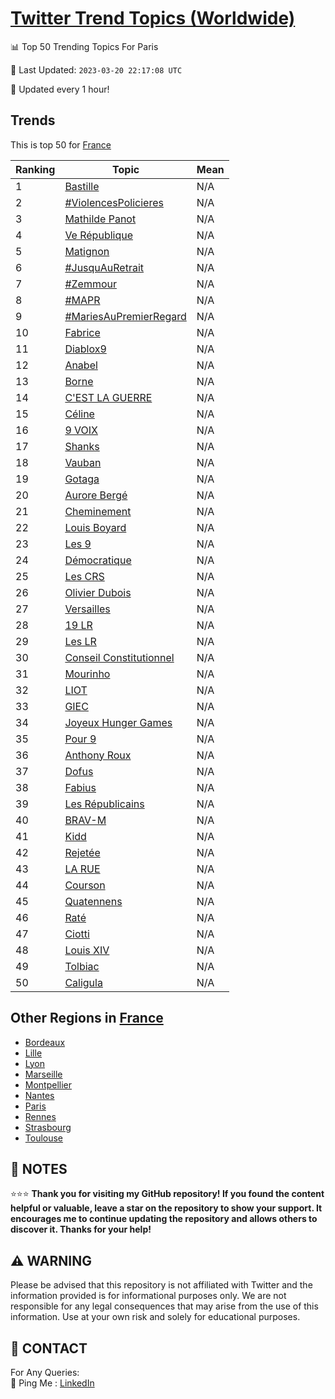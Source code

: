 [Twitter Trend Topics (Worldwide)](https://github.com/ErcinDedeoglu/Twitter-Trend-Topics)
==========


📊 Top 50 Trending Topics For Paris

📆 Last Updated: `2023-03-20 22:17:08 UTC`

🔧 Updated every 1 hour!


## Trends

This is top 50 for [France](</France>)

| Ranking | Topic | Mean |
| ------- | ------------ | ------------ |
| 1 | [Bastille](http://twitter.com/search?q=Bastille) | N/A |
| 2 | [#ViolencesPolicieres](http://twitter.com/search?q=%23ViolencesPolicieres) | N/A |
| 3 | [Mathilde Panot](http://twitter.com/search?q=Mathilde+Panot) | N/A |
| 4 | [Ve République](http://twitter.com/search?q=Ve+R%c3%a9publique) | N/A |
| 5 | [Matignon](http://twitter.com/search?q=Matignon) | N/A |
| 6 | [#JusquAuRetrait](http://twitter.com/search?q=%23JusquAuRetrait) | N/A |
| 7 | [#Zemmour](http://twitter.com/search?q=%23Zemmour) | N/A |
| 8 | [#MAPR](http://twitter.com/search?q=%23MAPR) | N/A |
| 9 | [#MariesAuPremierRegard](http://twitter.com/search?q=%23MariesAuPremierRegard) | N/A |
| 10 | [Fabrice](http://twitter.com/search?q=Fabrice) | N/A |
| 11 | [Diablox9](http://twitter.com/search?q=Diablox9) | N/A |
| 12 | [Anabel](http://twitter.com/search?q=Anabel) | N/A |
| 13 | [Borne](http://twitter.com/search?q=Borne) | N/A |
| 14 | [C'EST LA GUERRE](http://twitter.com/search?q=C%27EST+LA+GUERRE) | N/A |
| 15 | [Céline](http://twitter.com/search?q=C%c3%a9line) | N/A |
| 16 | [9 VOIX](http://twitter.com/search?q=9+VOIX) | N/A |
| 17 | [Shanks](http://twitter.com/search?q=Shanks) | N/A |
| 18 | [Vauban](http://twitter.com/search?q=Vauban) | N/A |
| 19 | [Gotaga](http://twitter.com/search?q=Gotaga) | N/A |
| 20 | [Aurore Bergé](http://twitter.com/search?q=Aurore+Berg%c3%a9) | N/A |
| 21 | [Cheminement](http://twitter.com/search?q=Cheminement) | N/A |
| 22 | [Louis Boyard](http://twitter.com/search?q=Louis+Boyard) | N/A |
| 23 | [Les 9](http://twitter.com/search?q=Les+9) | N/A |
| 24 | [Démocratique](http://twitter.com/search?q=D%c3%a9mocratique) | N/A |
| 25 | [Les CRS](http://twitter.com/search?q=Les+CRS) | N/A |
| 26 | [Olivier Dubois](http://twitter.com/search?q=Olivier+Dubois) | N/A |
| 27 | [Versailles](http://twitter.com/search?q=Versailles) | N/A |
| 28 | [19 LR](http://twitter.com/search?q=19+LR) | N/A |
| 29 | [Les LR](http://twitter.com/search?q=Les+LR) | N/A |
| 30 | [Conseil Constitutionnel](http://twitter.com/search?q=Conseil+Constitutionnel) | N/A |
| 31 | [Mourinho](http://twitter.com/search?q=Mourinho) | N/A |
| 32 | [LIOT](http://twitter.com/search?q=LIOT) | N/A |
| 33 | [GIEC](http://twitter.com/search?q=GIEC) | N/A |
| 34 | [Joyeux Hunger Games](http://twitter.com/search?q=Joyeux+Hunger+Games) | N/A |
| 35 | [Pour 9](http://twitter.com/search?q=Pour+9) | N/A |
| 36 | [Anthony Roux](http://twitter.com/search?q=Anthony+Roux) | N/A |
| 37 | [Dofus](http://twitter.com/search?q=Dofus) | N/A |
| 38 | [Fabius](http://twitter.com/search?q=Fabius) | N/A |
| 39 | [Les Républicains](http://twitter.com/search?q=Les+R%c3%a9publicains) | N/A |
| 40 | [BRAV-M](http://twitter.com/search?q=BRAV-M) | N/A |
| 41 | [Kidd](http://twitter.com/search?q=Kidd) | N/A |
| 42 | [Rejetée](http://twitter.com/search?q=Rejet%c3%a9e) | N/A |
| 43 | [LA RUE](http://twitter.com/search?q=LA+RUE) | N/A |
| 44 | [Courson](http://twitter.com/search?q=Courson) | N/A |
| 45 | [Quatennens](http://twitter.com/search?q=Quatennens) | N/A |
| 46 | [Raté](http://twitter.com/search?q=Rat%c3%a9) | N/A |
| 47 | [Ciotti](http://twitter.com/search?q=Ciotti) | N/A |
| 48 | [Louis XIV](http://twitter.com/search?q=Louis+XIV) | N/A |
| 49 | [Tolbiac](http://twitter.com/search?q=Tolbiac) | N/A |
| 50 | [Caligula](http://twitter.com/search?q=Caligula) | N/A |



## Other Regions in [France](</France>)

* [Bordeaux](</France/Bordeaux.md>)
* [Lille](</France/Lille.md>)
* [Lyon](</France/Lyon.md>)
* [Marseille](</France/Marseille.md>)
* [Montpellier](</France/Montpellier.md>)
* [Nantes](</France/Nantes.md>)
* [Paris](</France/Paris.md>)
* [Rennes](</France/Rennes.md>)
* [Strasbourg](</France/Strasbourg.md>)
* [Toulouse](</France/Toulouse.md>)



## 📝 NOTES

⭐⭐⭐ **Thank you for visiting my GitHub repository! If you found the content helpful or valuable, leave a star on the repository to show your support. It encourages me to continue updating the repository and allows others to discover it. Thanks for your help!**


## ⚠️ WARNING

Please be advised that this repository is not affiliated with Twitter and the information provided is for informational purposes only. We are not responsible for any legal consequences that may arise from the use of this information. Use at your own risk and solely for educational purposes.


## 📨 CONTACT

 For Any Queries:  
            🏓 Ping Me : [LinkedIn](https://www.linkedin.com/in/ercindedeoglu/)
